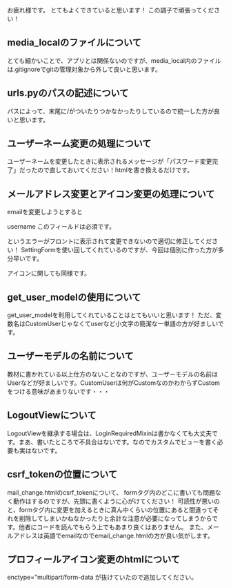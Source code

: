 お疲れ様です。
とてもよくできていると思います！
この調子で頑張ってください！

## media_localのファイルについて

とても細かいことで、アプリとは関係ないのですが、media_local内のファイルは.gitignoreでgitの管理対象から外して良いと思います。

## urls.pyのパスの記述について

パスによって、末尾に/がついたりつかなかったりしているので統一した方が良いと思います。

## ユーザーネーム変更の処理について

ユーザーネームを変更したときに表示されるメッセージが「パスワード変更完了」だったので直しておいてください！htmlを書き換えるだけです。

## メールアドレス変更とアイコン変更の処理について

emailを変更しようとすると

username
このフィールドは必須です。

というエラーがフロントに表示されて変更できないので適切に修正してください！
SettingFormを使い回してくれているのですが、今回は個別に作った方が多分早いです。

アイコンに関しても同様です。

## get_user_modelの使用について

get_user_modelを利用してくれていることはとてもいいと思います！
ただ、変数名はCustomUserじゃなくてuserなど小文字の簡潔な一単語の方が好ましいです。

## ユーザーモデルの名前について

教材に書かれている以上仕方のないことなのですが、ユーザーモデルの名前はUserなどが好ましいです。CustomUserは何がCustomなのかわからずCustomをつける意味があまりないです・・・

## LogoutViewについて

LogoutViewを継承する場合は、LoginRequiredMixinは書かなくても大丈夫です。まあ、書いたところで不具合はないです。なのでカスタムでビューを書く必要も実はないです。

## csrf_tokenの位置について

mail_change.htmlのcsrf_tokenについて、
formタグ内のどこに書いても問題なく動作はするのですが、先頭に書くように心がけてください！
可読性が悪いのと、formタグ内に変更を加えるときに真ん中くらいの位置にあると間違ってそれを削除してしまいかねなかったりと余計な注意が必要になってしまうからです。他者にコードを読んでもらう上でもあまり良くはありません。
また、メールアドレスは英語でemailなのでemail_change.htmlの方が良い気がします。

## プロフィールアイコン変更のhtmlについて
enctype="multipart/form-data
が抜けていたので追加してください。